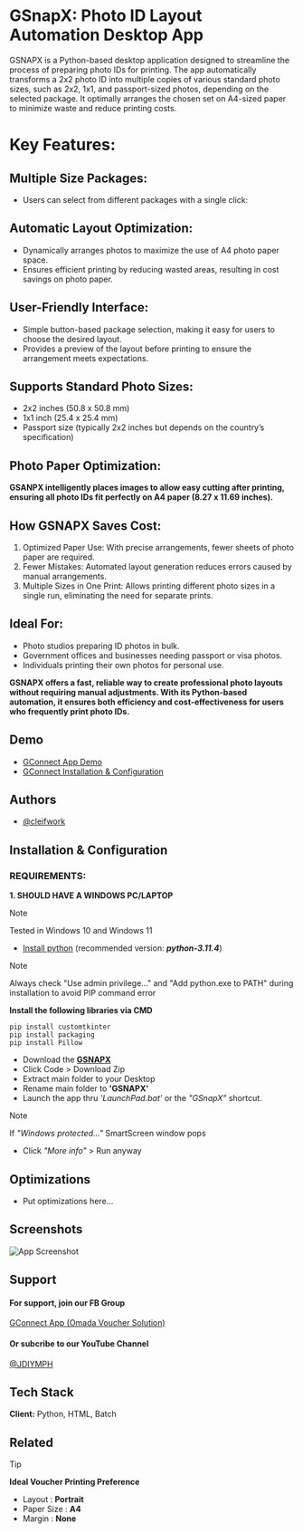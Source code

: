 
# GSnapX: Photo ID Layout Automation Desktop App

GSNAPX is a Python-based desktop application designed to streamline the process of preparing photo IDs for printing. The app automatically transforms a 2x2 photo ID into multiple copies of various standard photo sizes, such as 2x2, 1x1, and passport-sized photos, depending on the selected package. It optimally arranges the chosen set on A4-sized paper to minimize waste and reduce printing costs.

# Key Features:
## Multiple Size Packages:
- Users can select from different packages with a single click:

## Automatic Layout Optimization:
- Dynamically arranges photos to maximize the use of A4 photo paper space.
- Ensures efficient printing by reducing wasted areas, resulting in cost savings on photo paper.

## User-Friendly Interface:
- Simple button-based package selection, making it easy for users to choose the desired layout.
- Provides a preview of the layout before printing to ensure the arrangement meets expectations.

## Supports Standard Photo Sizes:
- 2x2 inches (50.8 x 50.8 mm)
- 1x1 inch (25.4 x 25.4 mm)
- Passport size (typically 2x2 inches but depends on the country’s specification)

## Photo Paper Optimization:
**GSANPX intelligently places images to allow easy cutting after printing, ensuring all photo IDs fit perfectly on A4 paper (8.27 x 11.69 inches).**

## How GSNAPX Saves Cost:
1. Optimized Paper Use: With precise arrangements, fewer sheets of photo paper are required.
2. Fewer Mistakes: Automated layout generation reduces errors caused by manual arrangements.
3. Multiple Sizes in One Print: Allows printing different photo sizes in a single run, eliminating the need for separate prints.

## Ideal For:
- Photo studios preparing ID photos in bulk.
- Government offices and businesses needing passport or visa photos.
- Individuals printing their own photos for personal use.

**GSNAPX offers a fast, reliable way to create professional photo layouts without requiring manual adjustments. With its Python-based automation, it ensures both efficiency and cost-effectiveness for users who frequently print photo IDs.**

## Demo

- [GConnect App Demo](https://www.youtube.com/watch?v=eXLdvv9VYJA)
- [GConnect Installation & Configuration](https://www.youtube.com/watch?v=hjWmLe4AmSo)


## Authors
- [@cleifwork](https://www.github.com/cleifwork)

## Installation & Configuration
### REQUIREMENTS:
**1. SHOULD HAVE A WINDOWS PC/LAPTOP** 
> [!NOTE] 
> Tested in Windows 10 and Windows 11

- [Install python](https://www.python.org/downloads/) (recommended version: _**python-3.11.4**_)
> [!NOTE] 
> Always check "Use admin privilege..." and "Add python.exe to PATH" during installation to avoid PIP command error    

**Install the following libraries via CMD**
```
pip install customtkinter
pip install packaging
pip install Pillow
```
		
- Download the **[GSNAPX](https://github.com/cleifwork/GSNAPX)**
- Click Code > Download Zip
- Extract main folder to your Desktop
- Rename main folder to **'GSNAPX'**
- Launch the app thru _'LaunchPad.bat'_ or the _"GSnapX"_ shortcut.

> [!NOTE] 
> If _"Windows protected..."_ SmartScreen window pops
- Click _"More info"_ > Run anyway

## Optimizations
- Put optimizations here...

## Screenshots
![App Screenshot](https://drive.google.com/uc?export=view&id=15bYTzCXOX3IdBGgmIzEnbMj0rtQWGHWZ)

## Support
#### For support, join our FB Group
[GConnect App (Omada Voucher Solution)](https://www.facebook.com/groups/1776872022780742) 
  
#### Or subcribe to our YouTube Channel
[@JDIYMPH](https://www.youtube.com/channel/UC9O3ezuyjS7C6V7-ZAHCQrA)

## Tech Stack
**Client:** Python, HTML, Batch

## Related
> [!TIP] 
> **Ideal Voucher Printing Preference**
- Layout              : **Portrait**
- Paper Size          : **A4**
- Margin              : **None**   


